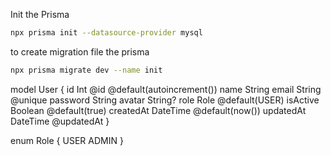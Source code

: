 Init the Prisma
```sh
npx prisma init --datasource-provider mysql
```

to create migration file the prisma
```sh
npx prisma migrate dev --name init
```

model User {
  id        Int      @id @default(autoincrement())
  name      String
  email     String   @unique
  password  String
  avatar    String?
  role      Role     @default(USER)
  isActive  Boolean  @default(true)
  createdAt DateTime @default(now())
  updatedAt DateTime @updatedAt
}

enum Role {
  USER
  ADMIN
}
